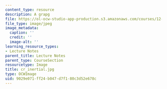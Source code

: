 ```yaml
---
content_type: resource
description: A grapg
file: https://ol-ocw-studio-app-production.s3.amazonaws.com/courses/12-800-fluid-dynamics-of-the-atmosphere-and-ocean-fall-2004/9029e071ff24b047d7f180c3d52e678c_cr_inertial.jpg
file_type: image/jpeg
image_metadata:
  caption: ''
  credit: ''
  image-alt: ''
learning_resource_types:
- Lecture Notes
parent_title: Lecture Notes
parent_type: CourseSection
resourcetype: Image
title: cr_inertial.jpg
type: OCWImage
uid: 9029e071-ff24-b047-d7f1-80c3d52e678c
---
```

